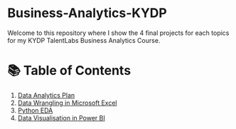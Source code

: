 # Business-Analytics-KYDP
Welcome to this repository where I show the 4 final projects for each topics for my KYDP TalentLabs Business Analytics Course.

# 📚 Table of Contents
1. [Data Analytics Plan](https://github.com/haiilingg/Business-Analytics-KYDP/blob/main/Module%201-%20(Data%20Analytics%20Plan%20for%20Game%20Company).pdf)
2. [Data Wrangling in Microsoft Excel]()
3. [Python EDA]()
4. [Data Visualisation in Power BI](https://github.com/haiilingg/Business-Analytics-KYDP/tree/main/Data%20Visualisation%20)



